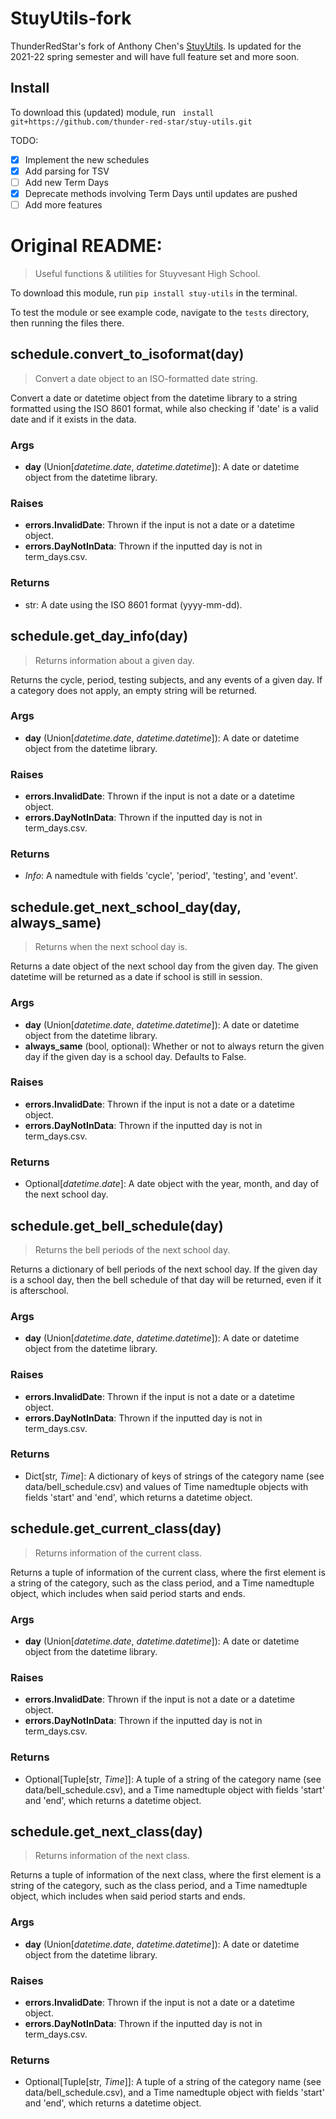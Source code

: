 # StuyUtils-fork

ThunderRedStar's fork of Anthony Chen's [StuyUtils](https://github.com/achen318/stuy-utils). Is updated for the 2021-22 spring semester and will have full feature set and more soon.

## Install
To download this (updated) module, run ` install git+https://github.com/thunder-red-star/stuy-utils.git`

TODO:
- [x] Implement the new schedules
- [x] Add parsing for TSV
- [ ] Add new Term Days
- [x] Deprecate methods involving Term Days until updates are pushed
- [ ] Add more features 

# Original README:

> Useful functions & utilities for Stuyvesant High School.

To download this module, run `pip install stuy-utils` in the terminal.

To test the module or see example code, navigate to the `tests` directory, then running the files there.

## schedule.convert_to_isoformat(day)

> Convert a date object to an ISO-formatted date string.

Convert a date or datetime object from the datetime library to a string formatted using the ISO 8601 format, while also checking if 'date' is a valid date and if it exists in the data.

### Args

- **day** (Union[*datetime.date*, *datetime.datetime*]): A date or datetime object from the datetime library.

### Raises

- **errors.InvalidDate**: Thrown if the input is not a date or a datetime object.
- **errors.DayNotInData**: Thrown if the inputted day is not in term_days.csv.

### Returns

- str: A date using the ISO 8601 format (yyyy-mm-dd).

## schedule.get_day_info(day)

> Returns information about a given day.

Returns the cycle, period, testing subjects, and any events of a given day. If a category does not apply, an empty string will be returned.

### Args

- **day** (Union[*datetime.date*, *datetime.datetime*]): A date or datetime object from the datetime library.

### Raises

- **errors.InvalidDate**: Thrown if the input is not a date or a datetime object.
- **errors.DayNotInData**: Thrown if the inputted day is not in term_days.csv.

### Returns

- _Info_: A namedtule with fields 'cycle', 'period', 'testing', and 'event'.

## schedule.get_next_school_day(day, always_same)

> Returns when the next school day is.

Returns a date object of the next school day from the given day. The given datetime will be returned as a date if school is still in session.

### Args

- **day** (Union[*datetime.date*, *datetime.datetime*]): A date or datetime object from the datetime library.
- **always_same** (bool, optional): Whether or not to always return the given day if the given day is a school day. Defaults to False.

### Raises

- **errors.InvalidDate**: Thrown if the input is not a date or a datetime object.
- **errors.DayNotInData**: Thrown if the inputted day is not in term_days.csv.

### Returns

- Optional[*datetime.date*]: A date object with the year, month, and day of the next school day.

## schedule.get_bell_schedule(day)

> Returns the bell periods of the next school day.

Returns a dictionary of bell periods of the next school day. If the given day is a school day, then the bell schedule of that day will be returned, even if it is afterschool.

### Args

- **day** (Union[*datetime.date*, *datetime.datetime*]): A date or datetime object from the datetime library.

### Raises

- **errors.InvalidDate**: Thrown if the input is not a date or a datetime object.
- **errors.DayNotInData**: Thrown if the inputted day is not in term_days.csv.

### Returns

- Dict[str, *Time*]: A dictionary of keys of strings of the category name (see data/bell_schedule.csv) and values of Time namedtuple objects with fields 'start' and 'end', which returns a datetime object.

## schedule.get_current_class(day)

> Returns information of the current class.

Returns a tuple of information of the current class, where the first element is a string of the category, such as the class period, and a Time namedtuple object, which includes when said period starts and ends.

### Args

- **day** (Union[*datetime.date*, *datetime.datetime*]): A date or datetime object from the datetime library.

### Raises

- **errors.InvalidDate**: Thrown if the input is not a date or a datetime object.
- **errors.DayNotInData**: Thrown if the inputted day is not in term_days.csv.

### Returns

- Optional[Tuple[str, *Time*]]: A tuple of a string of the category name (see data/bell_schedule.csv), and a Time namedtuple object with fields 'start' and 'end', which returns a datetime object.

## schedule.get_next_class(day)

> Returns information of the next class.

Returns a tuple of information of the next class, where the first element is a string of the category, such as the class period, and a Time namedtuple object, which includes when said period starts and ends.

### Args

- **day** (Union[*datetime.date*, *datetime.datetime*]): A date or datetime object from the datetime library.

### Raises

- **errors.InvalidDate**: Thrown if the input is not a date or a datetime object.
- **errors.DayNotInData**: Thrown if the inputted day is not in term_days.csv.

### Returns

- Optional[Tuple[str, *Time*]]: A tuple of a string of the category name (see data/bell_schedule.csv), and a Time namedtuple object with fields 'start' and 'end', which returns a datetime object.

